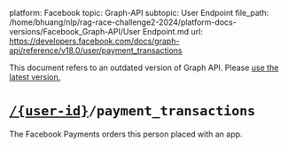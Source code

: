 platform: Facebook
topic: Graph-API
subtopic: User Endpoint
file_path: /home/bhuang/nlp/rag-race-challenge2-2024/platform-docs-versions/Facebook_Graph-API/User Endpoint.md
url: https://developers.facebook.com/docs/graph-api/reference/v18.0/user/payment_transactions

This document refers to an outdated version of Graph API. Please [use the latest version.](https://developers.facebook.com/docs/graph-api/reference/v19.0/user/payment_transactions)

# [`/{user-id}`](https://developers.facebook.com/docs/graph-api/reference/user/)`/payment_transactions`

The Facebook Payments orders this person placed with an app.